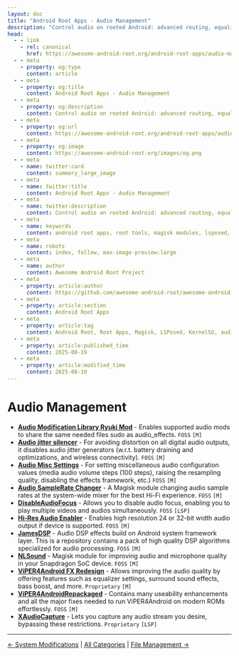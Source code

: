 ```yaml
---
layout: doc
title: "Android Root Apps - Audio Management"
description: "Control audio on rooted Android: advanced routing, equalizers, gain, and per-app volume control to improve sound and recording workflows."
head:
  - - link
    - rel: canonical
      href: https://awesome-android-root.org/android-root-apps/audio-management
  - - meta
    - property: og:type
      content: article
  - - meta
    - property: og:title
      content: Android Root Apps - Audio Management
  - - meta
    - property: og:description
      content: Control audio on rooted Android: advanced routing, equalizers, gain, and per-app volume control to improve sound and recording workflows.
  - - meta
    - property: og:url
      content: https://awesome-android-root.org/android-root-apps/audio-management
  - - meta
    - property: og:image
      content: https://awesome-android-root.org/images/og.png
  - - meta
    - name: twitter:card
      content: summary_large_image
  - - meta
    - name: twitter:title
      content: Android Root Apps - Audio Management
  - - meta
    - name: twitter:description
      content: Control audio on rooted Android: advanced routing, equalizers, gain, and per-app volume control to improve sound and recording workflows.
  - - meta
    - name: keywords
      content: android root apps, root tools, magisk modules, lsposed, kernelsu, audio, equalizer, audio routing, per-app volume
  - - meta
    - name: robots
      content: index, follow, max-image-preview:large
  - - meta
    - name: author
      content: Awesome Android Root Project
  - - meta
    - property: article:author
      content: https://github.com/awesome-android-root/awesome-android-root
  - - meta
    - property: article:section
      content: Android Root Apps
  - - meta
    - property: article:tag
      content: Android Root, Root Apps, Magisk, LSPosed, KernelSU, audio, equalizer
  - - meta
    - property: article:published_time
      content: 2025-08-19
  - - meta
    - property: article:modified_time
      content: 2025-08-19
---
```


# Audio Management

- **[Audio Modification Library Ryuki Mod](https://github.com/reiryuki/Audio-Modification-Library-Ryuki-Mod-Magisk-Module)** - Enables supported audio mods to share the same needed files sudo as audio_effects. `FOSS` `[M]`
- **[Audio jitter silencer](https://github.com/Magisk-Modules-Alt-Repo/audio-jitter-silencer)** - For avoiding distortion on all digital audio outputs, it disables audio jitter generators (w.r.t. battery draining and optimizations, and wireless connectivity). `FOSS` `[M]`
- **[Audio Misc Settings](https://github.com/Magisk-Modules-Alt-Repo/audio-misc-settings)** - For setting miscellaneous audio configuration values (media audio volume steps (100 steps), raising the resampling quality, disabling the effects framework, etc.) `FOSS` `[M]`
- **[Audio SampleRate Changer](https://github.com/Magisk-Modules-Alt-Repo/audio-samplerate-changer)** - A Magisk module changing audio sample rates at the system-wide mixer for the best Hi-Fi experience. `FOSS` `[M]`
- **[DisableAudioFocus](https://github.com/auag0/DisableAudioFocus)** - Allows you to disable audio focus, enabling you to play multiple videos and audios simultaneously. `FOSS` `[LSP]`
- **[Hi-Res Audio Enabler](https://github.com/reiryuki/Hi-Res-Audio-Enabler-Magisk-Module)** - Enables high resolution 24 or 32-bit width audio output if device is supported. `FOSS` `[M]`
- **[JamesDSP](https://github.com/james34602/JamesDSPManager)** - Audio DSP effects build on Android system framework layer. This is a repository contains a pack of high quality DSP algorithms specialized for audio processing. `FOSS` `[M]`
- **[NLSound](https://github.com/Briclyaz/NLSound_module_QCom)** - Magisk module for improving audio and microphone quality in your Snapdragon SoC device. `FOSS` `[M]`
- **[ViPER4Android FX Redesign](https://github.com/WSTxda/ViperFX-RE-Releases)** - Allows improving the audio quality by offering features such as equalizer settings, surround sound effects, bass boost, and more. `Proprietary` `[M]`
- **[ViPER4AndroidRepackaged](https://github.com/programminghoch10/ViPER4AndroidRepackaged)** - Contains many useability enhancements and all the major fixes needed to run ViPER4Android on modern ROMs effortlessly. `FOSS` `[M]`
- **[XAudioCapture](https://github.com/Xposed-Modules-Repo/io.github.wzhy.xaudiocapture)** - Lets you capture any audio stream you desire, bypassing these restrictions. `Proprietary` `[LSP]`

---
[← System Modifications](./system-modifications.md) | [All Categories](./index.md) | [File Management →](./file-management.md)
